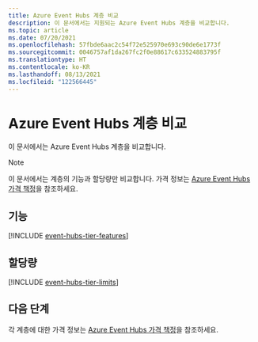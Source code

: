 ```yaml
---
title: Azure Event Hubs 계층 비교
description: 이 문서에서는 지원되는 Azure Event Hubs 계층을 비교합니다.
ms.topic: article
ms.date: 07/20/2021
ms.openlocfilehash: 57fbde6aac2c54f72e525970e693c90de6e1773f
ms.sourcegitcommit: 0046757af1da267fc2f0e88617c633524883795f
ms.translationtype: HT
ms.contentlocale: ko-KR
ms.lasthandoff: 08/13/2021
ms.locfileid: "122566445"
---
```

# <a name="compare-azure-event-hubs-tiers"></a>Azure Event Hubs 계층 비교 
이 문서에서는 Azure Event Hubs 계층을 비교합니다.

> [!NOTE]
> 이 문서에서는 계층의 기능과 할당량만 비교합니다. 가격 정보는 [Azure Event Hubs 가격 책정](https://azure.microsoft.com/pricing/details/event-hubs/)을 참조하세요.

## <a name="features"></a>기능
[!INCLUDE [event-hubs-tier-features](./includes/event-hubs-tier-features.md)]

## <a name="quotas"></a>할당량
[!INCLUDE [event-hubs-tier-limits](./includes/event-hubs-tier-limits.md)]

## <a name="next-steps"></a>다음 단계
각 계층에 대한 가격 정보는 [Azure Event Hubs 가격 책정](https://azure.microsoft.com/pricing/details/event-hubs/)을 참조하세요.